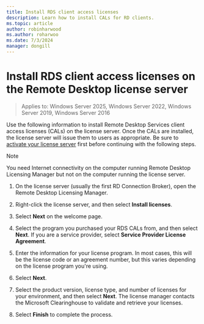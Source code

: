 ```yaml
---
title: Install RDS client access licenses
description: Learn how to install CALs for RD clients.
ms.topic: article
author: robinharwood
ms.author: roharwoo
ms.date: 7/3/2024
manager: dongill
---
```

# Install RDS client access licenses on the Remote Desktop license server

>Applies to: Windows Server 2025, Windows Server 2022, Windows Server 2019, Windows Server 2016

Use the following information to install Remote Desktop Services client access licenses (CALs) on the license server. Once the CALs are installed, the license server will issue them to users as appropriate. Be sure to [activate your license server](./rds-activate-license-server.md) first before continuing with the following steps.

> [!NOTE]
> You need Internet connectivity on the computer running Remote Desktop Licensing Manager but not on the computer running the license server.

1. On the license server (usually the first RD Connection Broker), open the Remote Desktop Licensing Manager.

1. Right-click the license server, and then select **Install licenses**.

1. Select **Next** on the welcome page.

1. Select the program you purchased your RDS CALs from, and then select **Next**. If you are a service provider, select **Service Provider License Agreement**.

1. Enter the information for your license program. In most cases, this will be the license code or an agreement number, but this varies depending on the license program you're using.

1. Select **Next**.

1. Select the product version, license type, and number of licenses for your environment, and then select **Next**. The license manager contacts the Microsoft Clearinghouse to validate and retrieve your licenses.

1.  Select **Finish** to complete the process.
